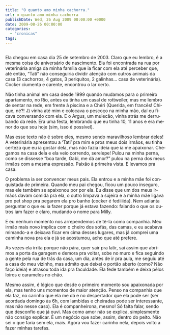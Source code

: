 ```yaml
---
title: "O quanto amo minha cachorra."
url: o-quanto-amo-minha-cachorra
publishDate: Wed, 26 Aug 2009 00:00:00 +0000
date: 2009-08-26 00:00:00
categories: 
  - "cronicas"
tags: 
---
```

<a href="http://3.bp.blogspot.com/_BzqI_RDZ6O4/SpR8hRYTcEI/AAAAAAAAAlk/B4OHIXh6cH4/s1600-h/3504973672_35941304c8_b.jpg"><img src="http://3.bp.blogspot.com/_BzqI_RDZ6O4/SpR8hRYTcEI/AAAAAAAAAlk/B4OHIXh6cH4/s200/3504973672_35941304c8_b.jpg" border="0" alt=""></a><br><div><span><span><span> <span> </span></span></span></span></div><div><span><span><span><span></span><span><span><span> <span> </span></span></span><span>Ela chegou em casa dia 25 de setembro de 2003. Claro que eu lembro, é a mesma coisa de aniversário de nascimento. Ela foi encontrada na rua por veterinária amiga da minha família que ia ficar com ela até perceber que, até então, “Tati” não conseguiria dividir atenção com outros animais da casa (3 cachorros, 4 gatos, 3 periquitos, 2 galinhas... casa de veterinária). Cocker ciumenta e carente, encontrou o lar certo.</span></span></span></span></span></div><p></p>  <p><span lang="PT-BR"><span>Não tinha animal em casa desde 1999 quando mudamos para o primeiro apartamento, no Rio, antes eu tinha um casal de rottweiler, mas me lembro de sentar na rede, em frente à piscina e a Chéri (Querida, em francês! Chique, né?! </span></span><span lang="PT-BR"><span><span>J</span></span></span><span lang="PT-BR"><span>) vinha até mim e colocava o pescoço na minha mão, daí eu ficava conversando com ela. E o Argus, um mulecão, vinha atrás me derrubando da rede. Era uma festa, lembrando que eu tinha 10, 11 anos e era menor do que sou hoje (sim, isso é possível).</span></span></p>  <p><span lang="PT-BR"><span>Mas esse texto não é sobre eles, mesmo sendo maravilhoso lembrar deles! A veterinária apresentou a ‘Tati’ pra mim e pros meus dois irmãos, eu tinha certeza que eu ia gostar dela, mas não fazia ideia que ia me apaixonar. Chegamos na casa dela e ela veio correndo, serelepe! Pulou na minha perna, como se dissesse “boa tarde, Gabi, me dá amor?” pulou na perna dos meus irmãos com a mesma expressão. Paixão à primeira vista. E levamos pra casa. </span><span><p></p></span></span></p>  <p><span lang="PT-BR"><span>O problema ia ser convencer meus pais. Ela entrou e a minha mãe foi conquistada de primeira. Quando meu pai chegou, ficou um pouco inseguro, mas ele também se apaixonou por por ela. Eu disse que um dos meus irmãos davam comida pra ela, o outro limpava a sujeira e a minha mãe ligava pro pet shop pra pegarem ela pro banho (cocker é fediiiida). Nem adianta perguntar o que eu ia fazer porque já estava fazendo: falando o que os outros iam fazer e claro, mudando o nome para Milly.</span><span><p></p></span></span></p>  <p><span lang="PT-BR"><span>E eu nenhum momento nos arrependemos de tê-la como companhia. Meu irmão mais novo implica com o cheiro dos sofás, das camas, e eu acabava mimando-a e deixava ficar em cima desses lugares, mas já comprei uma caminha nova pra ela e já se acostumou, acho que até prefere.</span></span></p><p><span lang="PT-BR"><span>As vezes ela irrita porque não pára, quer sair pra latir, sai assim que abrimos a porta da garagem e demora pra voltar, sobe no muro e fica seguindo a gente pela rua de trás da casa, um dia, antes de ir pra aula, me seguiu até a casa do meu vizinho, mas admito que deixei o portão aberto (como? Não faço ideia) e atrasou toda ida pra faculdade. Ela fede também e deixa pêlos loiros e caramelos no chão.</span></span></p><p><span lang="PT-BR"><span>Mesmo assim, é lógico que desde o primeiro momento sou apaixonada por ela, mas tenho uns momentos de maior atenção. Penso na companhia que ela faz, no carinho que ela me dá e no despertador que ela pode ser (ser acordada domingo às 6h, com lambidas e cheiradas pode ser interessante, mas não nesse caso). Ela é companheirona, mesmo! Só falta falar, sendo que desconfio que já ouvi. Mas como amor não se explica, simplesmente não consigo explicar. É um negócio que sobe, assim, dentro do peito. Não sei o que faria sem ela, mais. Agora vou fazer carinho nela, depois volto a fazer minhas tarefas.</span></span></p>
